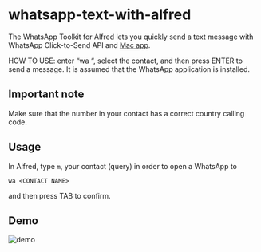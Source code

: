 # whatsapp-text-with-alfred
The WhatsApp Toolkit for Alfred lets you quickly send a text message with WhatsApp Click-to-Send API and [Mac app](https://www.whatsapp.com/download).


HOW TO USE:
enter “wa <CONTACT NAME>“, select the contact, and then press ENTER to send a message. It is assumed that the WhatsApp application is installed.

## Important note
  Make sure that the number in your contact has a correct country calling code.

## Usage
  In Alfred, type `m`, your contact (query) in order to open a WhatsApp to 
  
  ```
  wa <CONTACT NAME>
  ```
  and then press TAB to confirm.
  
 ## Demo
  ![demo](demo_wa_tool.gif)
  
  

